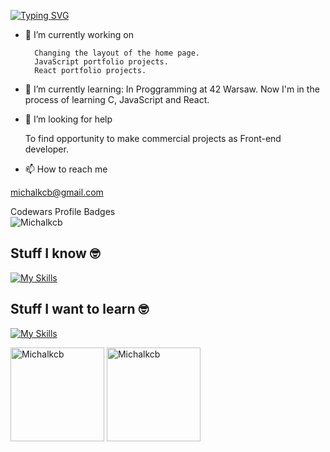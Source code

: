 [![Typing SVG](https://readme-typing-svg.demolab.com?font=Fira+Code&pause=1000&random=false&width=435&lines=Hello+I'm+Michael+and+this+is+my+;adventure+through+42+Warsaw+;coding+academy)](https://git.io/typing-svg)

- 🔭 I’m currently working on

        Changing the layout of the home page.
        JavaScript portfolio projects.
        React portfolio projects.

- 🌱 I’m currently learning:
    In Proggramming at 42 Warsaw.
    Now I'm in the process of learning C, JavaScript and React.


- 🤔 I’m looking for help

    To find opportunity to make commercial projects as Front-end developer.


- 📫 How to reach me

michalkcb@gmail.com

Codewars Profile Badges
<br>
<span>
  <img src="https://www.codewars.com/users/Michalkcb/badges/large" alt="Michalkcb" />
</span>

## Stuff I know 🤓
[![My Skills](https://skillicons.dev/icons?i=git,github,js,react,nodejs,html,css,sass,tailwind,bootstrap,raspberrypi,vscode)](https://skillicons.dev)

## Stuff I want to learn 🤓
[![My Skills](https://skillicons.dev/icons?i=mongodb,react,angular,mysql,php)](https://skillicons.dev)



<span>
<img  height="150px" src="https://github-readme-stats.vercel.app/api/top-langs?username=Michalkcb&show_icons=true&locale=en&layout=compact&theme=transparent" alt="Michalkcb" /> 
</span>

<span>
<img height="150px" src="https://github-readme-stats.vercel.app/api?username=Michalkcb&show_icons=true&locale=en&theme=transparent&hide=prs,issues,contribs" alt="Michalkcb" />
</span>


<!-- **Michalkcb/Michalkcb** is a ✨ _special_ ✨ repository because its `README.md` (this file) appears on your GitHub profile.

Here are some ideas to get you started:

- 🔭 I’m currently working on ...
- 🌱 I’m currently learning ...
- 👯 I’m looking to collaborate on ...

- 💬 Ask me about ...

- 😄 Pronouns: ...
- ⚡ Fun fact: ... -->
